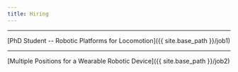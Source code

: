 ```yaml
---
title: Hiring
---
```


------------

 [PhD Student -- Robotic Platforms for Locomotion]({{ site.base_path }}/job1)

---------------


 [Multiple Positions for a Wearable Robotic Device]({{ site.base_path }}/job2)

